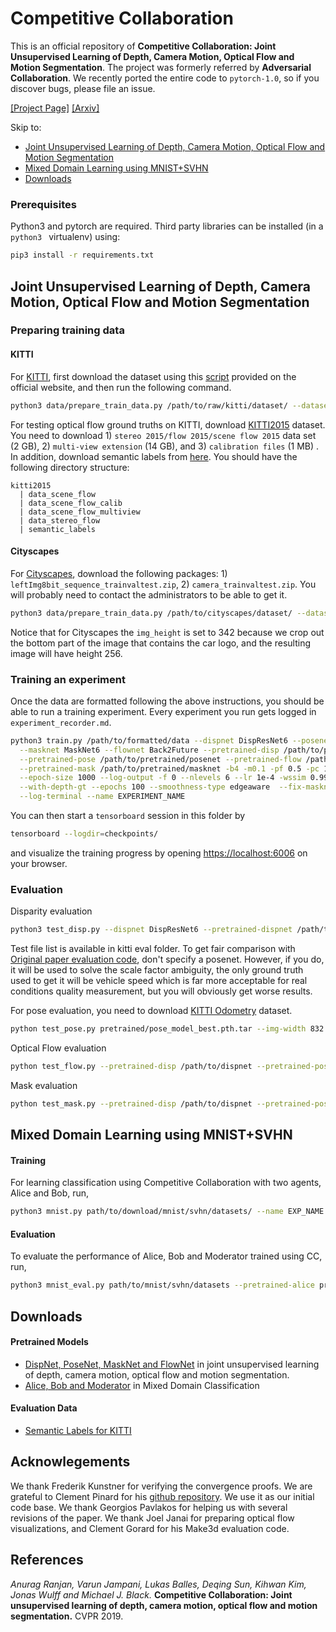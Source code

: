 # Competitive Collaboration
This is an official repository of
**Competitive Collaboration: Joint Unsupervised Learning of Depth, Camera Motion, Optical Flow and Motion Segmentation**. The project was formerly referred by **Adversarial Collaboration**. We recently ported the entire code to `pytorch-1.0`, so if you discover bugs, please file an issue.

[[Project Page]](http://research.nvidia.com/publication/2018-05_Adversarial-Collaboration-Joint)
[[Arxiv]](https://arxiv.org/abs/1805.09806)

Skip to:
- [Joint Unsupervised Learning of Depth, Camera Motion, Optical Flow and Motion Segmentation](#jointcc)
- [Mixed Domain Learning using MNIST+SVHN](#mnist)
- [Downloads](#downloads)

### Prerequisites
Python3 and pytorch are required. Third party libraries can be installed (in a `python3 ` virtualenv) using:

```bash
pip3 install -r requirements.txt
```
<a name="jointcc"></a>
## Joint Unsupervised Learning of Depth, Camera Motion, Optical Flow and Motion Segmentation

### Preparing training data

#### KITTI
For [KITTI](http://www.cvlibs.net/datasets/kitti/raw_data.php), first download the dataset using this [script](http://www.cvlibs.net/download.php?file=raw_data_downloader.zip) provided on the official website, and then run the following command.

```bash
python3 data/prepare_train_data.py /path/to/raw/kitti/dataset/ --dataset-format 'kitti' --dump-root /path/to/resulting/formatted/data/ --width 832 --height 256 --num-threads 1 --static-frames data/static_frames.txt --with-gt
```

For testing optical flow ground truths on KITTI, download [KITTI2015](http://www.cvlibs.net/datasets/kitti/eval_scene_flow.php?benchmark=flow) dataset. You need to download 1) `stereo 2015/flow 2015/scene flow 2015` data set (2 GB), 2) `multi-view extension` (14 GB), and 3) `calibration files` (1 MB) . In addition, download semantic labels from [here](https://keeper.mpdl.mpg.de/f/239c2dda94e54c449401/?dl=1). You should have the following directory structure:
```
kitti2015
  | data_scene_flow  
  | data_scene_flow_calib
  | data_scene_flow_multiview  
  | data_stereo_flow
  | semantic_labels
```

#### Cityscapes

For [Cityscapes](https://www.cityscapes-dataset.com/), download the following packages: 1) `leftImg8bit_sequence_trainvaltest.zip`, 2) `camera_trainvaltest.zip`. You will probably need to contact the administrators to be able to get it.

```bash
python3 data/prepare_train_data.py /path/to/cityscapes/dataset/ --dataset-format 'cityscapes' --dump-root /path/to/resulting/formatted/data/ --width 832 --height 342 --num-threads 1
```

Notice that for Cityscapes the `img_height` is set to 342 because we crop out the bottom part of the image that contains the car logo, and the resulting image will have height 256.

### Training an experiment

Once the data are formatted following the above instructions, you should be able to run a training experiment. Every experiment you run gets logged in `experiment_recorder.md`.

```bash
python3 train.py /path/to/formatted/data --dispnet DispResNet6 --posenet PoseNetB6 \
  --masknet MaskNet6 --flownet Back2Future --pretrained-disp /path/to/pretrained/dispnet \
  --pretrained-pose /path/to/pretrained/posenet --pretrained-flow /path/to/pretrained/flownet \
  --pretrained-mask /path/to/pretrained/masknet -b4 -m0.1 -pf 0.5 -pc 1.0 -s0.1 -c0.3 \
  --epoch-size 1000 --log-output -f 0 --nlevels 6 --lr 1e-4 -wssim 0.997 --with-flow-gt \
  --with-depth-gt --epochs 100 --smoothness-type edgeaware  --fix-masknet --fix-flownet \
  --log-terminal --name EXPERIMENT_NAME
```


You can then start a `tensorboard` session in this folder by
```bash
tensorboard --logdir=checkpoints/
```
and visualize the training progress by opening [https://localhost:6006](https://localhost:6006) on your browser.

### Evaluation

Disparity evaluation
```bash
python3 test_disp.py --dispnet DispResNet6 --pretrained-dispnet /path/to/dispnet --pretrained-posent /path/to/posenet --dataset-dir /path/to/KITTI_raw --dataset-list /path/to/test_files_list
```

Test file list is available in kitti eval folder. To get fair comparison with [Original paper evaluation code](https://github.com/tinghuiz/SfMLearner/blob/master/kitti_eval/eval_depth.py), don't specify a posenet. However, if you do,  it will be used to solve the scale factor ambiguity, the only ground truth used to get it will be vehicle speed which is far more acceptable for real conditions quality measurement, but you will obviously get worse results.

For pose evaluation, you need to download [KITTI Odometry](http://www.cvlibs.net/datasets/kitti/eval_odometry.php) dataset.
```bash
python test_pose.py pretrained/pose_model_best.pth.tar --img-width 832 --img-height 256 --dataset-dir /path/to/kitti/odometry/ --sequences 09 --posenet PoseNetB6
```

Optical Flow evaluation
```bash
python test_flow.py --pretrained-disp /path/to/dispnet --pretrained-pose /path/to/posenet --pretrained-mask /path/to/masknet --pretrained-flow /path/to/flownet --kitti-dir /path/to/kitti2015/dataset
```

Mask evaluation
```bash
python test_mask.py --pretrained-disp /path/to/dispnet --pretrained-pose /path/to/posenet --pretrained-mask /path/to/masknet --pretrained-flow /path/to/flownet --kitti-dir /path/to/kitti2015/dataset
```

<a name="mnist"></a>
## Mixed Domain Learning using MNIST+SVHN

#### Training
For learning classification using Competitive Collaboration with two agents, Alice and Bob, run,
```bash
python3 mnist.py path/to/download/mnist/svhn/datasets/ --name EXP_NAME --log-output --log-terminal --epoch-size 1000 --epochs 400 --wr 1000
```

#### Evaluation
To evaluate the performance of Alice, Bob and Moderator trained using CC, run,
```bash
python3 mnist_eval.py path/to/mnist/svhn/datasets --pretrained-alice pretrained/mnist_svhn/alice.pth.tar --pretrained-bob pretrained/mnist_svhn/bob.pth.tar --pretrained-mod pretrained/mnist_svhn/mod.pth.tar
```

<a name="downloads"></a>
## Downloads
#### Pretrained Models
- [DispNet, PoseNet, MaskNet and FlowNet](https://keeper.mpdl.mpg.de/f/72e946daa4e0481fb735/?dl=1) in joint unsupervised learning of depth, camera motion, optical flow and motion segmentation.
- [Alice, Bob and Moderator](https://keeper.mpdl.mpg.de/f/d0c7d4ebd0d74b84bf10/?dl=1) in Mixed Domain Classification

#### Evaluation Data
- [Semantic Labels for KITTI](https://keeper.mpdl.mpg.de/f/239c2dda94e54c449401/?dl=1)

## Acknowlegements
We thank Frederik Kunstner for verifying the convergence proofs. We are grateful to Clement Pinard for his [github repository](https://github.com/ClementPinard/SfmLearner-Pytorch). We use it as our initial code base. We thank Georgios Pavlakos for helping us with several revisions of the paper. We thank Joel Janai for preparing optical flow visualizations, and Clement Gorard for his Make3d evaluation code.


## References
*Anurag Ranjan, Varun Jampani, Lukas Balles, Deqing Sun, Kihwan Kim, Jonas Wulff and Michael J. Black.*  **Competitive Collaboration: Joint unsupervised learning of depth, camera motion, optical flow and motion segmentation.** CVPR 2019.
